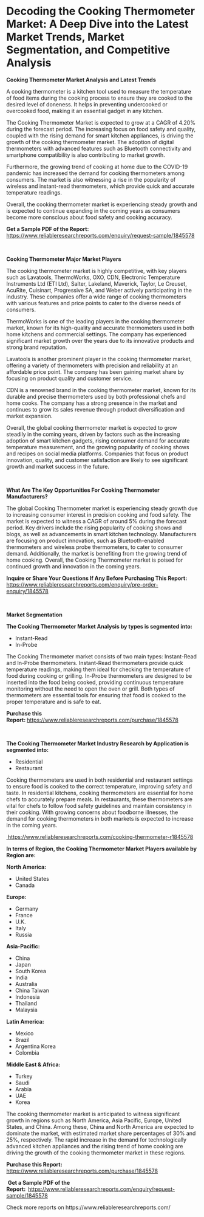 <p><h1>Decoding the Cooking Thermometer Market: A Deep Dive into the Latest Market Trends, Market Segmentation, and Competitive Analysis</h1></p><p><strong>Cooking Thermometer Market Analysis and Latest Trends</strong></p>
<p><p>A cooking thermometer is a kitchen tool used to measure the temperature of food items during the cooking process to ensure they are cooked to the desired level of doneness. It helps in preventing undercooked or overcooked food, making it an essential gadget in any kitchen.</p><p>The Cooking Thermometer Market is expected to grow at a CAGR of 4.20% during the forecast period. The increasing focus on food safety and quality, coupled with the rising demand for smart kitchen appliances, is driving the growth of the cooking thermometer market. The adoption of digital thermometers with advanced features such as Bluetooth connectivity and smartphone compatibility is also contributing to market growth.</p><p>Furthermore, the growing trend of cooking at home due to the COVID-19 pandemic has increased the demand for cooking thermometers among consumers. The market is also witnessing a rise in the popularity of wireless and instant-read thermometers, which provide quick and accurate temperature readings.</p><p>Overall, the cooking thermometer market is experiencing steady growth and is expected to continue expanding in the coming years as consumers become more conscious about food safety and cooking accuracy.</p></p>
<p><strong>Get a Sample PDF of the Report:&nbsp;</strong> <a href="https://www.reliableresearchreports.com/enquiry/request-sample/1845578">https://www.reliableresearchreports.com/enquiry/request-sample/1845578</a></p>
<p>&nbsp;</p>
<p><strong>Cooking Thermometer Major Market Players</strong></p>
<p><p>The cooking thermometer market is highly competitive, with key players such as Lavatools, ThermoWorks, OXO, CDN, Electronic Temperature Instruments Ltd (ETI Ltd), Salter, Lakeland, Maverick, Taylor, Le Creuset, AcuRite, Cuisinart, Progressive SA, and Weber actively participating in the industry. These companies offer a wide range of cooking thermometers with various features and price points to cater to the diverse needs of consumers.</p><p>ThermoWorks is one of the leading players in the cooking thermometer market, known for its high-quality and accurate thermometers used in both home kitchens and commercial settings. The company has experienced significant market growth over the years due to its innovative products and strong brand reputation.</p><p>Lavatools is another prominent player in the cooking thermometer market, offering a variety of thermometers with precision and reliability at an affordable price point. The company has been gaining market share by focusing on product quality and customer service.</p><p>CDN is a renowned brand in the cooking thermometer market, known for its durable and precise thermometers used by both professional chefs and home cooks. The company has a strong presence in the market and continues to grow its sales revenue through product diversification and market expansion.</p><p>Overall, the global cooking thermometer market is expected to grow steadily in the coming years, driven by factors such as the increasing adoption of smart kitchen gadgets, rising consumer demand for accurate temperature measurement, and the growing popularity of cooking shows and recipes on social media platforms. Companies that focus on product innovation, quality, and customer satisfaction are likely to see significant growth and market success in the future.</p></p>
<p>&nbsp;</p>
<p><strong>What Are The Key Opportunities For Cooking Thermometer Manufacturers?</strong></p>
<p><p>The global Cooking Thermometer market is experiencing steady growth due to increasing consumer interest in precision cooking and food safety. The market is expected to witness a CAGR of around 5% during the forecast period. Key drivers include the rising popularity of cooking shows and blogs, as well as advancements in smart kitchen technology. Manufacturers are focusing on product innovation, such as Bluetooth-enabled thermometers and wireless probe thermometers, to cater to consumer demand. Additionally, the market is benefiting from the growing trend of home cooking. Overall, the Cooking Thermometer market is poised for continued growth and innovation in the coming years.</p></p>
<p><strong>Inquire or Share Your Questions If Any Before Purchasing This Report:</strong> <a href="https://www.reliableresearchreports.com/enquiry/pre-order-enquiry/1845578">https://www.reliableresearchreports.com/enquiry/pre-order-enquiry/1845578</a></p>
<p>&nbsp;</p>
<p><strong>Market Segmentation</strong></p>
<p><strong>The Cooking Thermometer Market Analysis by types is segmented into:</strong></p>
<p><ul><li>Instant-Read</li><li>In-Probe</li></ul></p>
<p><p>The Cooking Thermometer market consists of two main types: Instant-Read and In-Probe thermometers. Instant-Read thermometers provide quick temperature readings, making them ideal for checking the temperature of food during cooking or grilling. In-Probe thermometers are designed to be inserted into the food being cooked, providing continuous temperature monitoring without the need to open the oven or grill. Both types of thermometers are essential tools for ensuring that food is cooked to the proper temperature and is safe to eat.</p></p>
<p><strong>Purchase this Report:&nbsp;</strong><a href="https://www.reliableresearchreports.com/purchase/1845578">https://www.reliableresearchreports.com/purchase/1845578</a></p>
<p>&nbsp;</p>
<p><strong>The Cooking Thermometer Market Industry Research by Application is segmented into:</strong></p>
<p><ul><li>Residential</li><li>Restaurant</li></ul></p>
<p><p>Cooking thermometers are used in both residential and restaurant settings to ensure food is cooked to the correct temperature, improving safety and taste. In residential kitchens, cooking thermometers are essential for home chefs to accurately prepare meals. In restaurants, these thermometers are vital for chefs to follow food safety guidelines and maintain consistency in their cooking. With growing concerns about foodborne illnesses, the demand for cooking thermometers in both markets is expected to increase in the coming years.</p></p>
<p><a href="https://www.reliableresearchreports.com/cooking-thermometer-r1845578">&nbsp;https://www.reliableresearchreports.com/cooking-thermometer-r1845578</a></p>
<p><strong>In terms of Region, the Cooking Thermometer Market Players available by Region are:</strong></p>
<p>
    <p> <strong> North America: </strong>
        <ul>
            <li>United States</li>
            <li>Canada</li>
        </ul>
        </p> 
    <p> <strong> Europe: </strong>
        <ul>
            <li>Germany</li>
            <li>France</li>
            <li>U.K.</li>
            <li>Italy</li>
            <li>Russia</li>
        </ul>
        </p> 
    <p> <strong> Asia-Pacific: </strong>
        <ul>
            <li>China</li>
            <li>Japan</li>
            <li>South Korea</li>
            <li>India</li>
            <li>Australia</li>
            <li>China Taiwan</li>
            <li>Indonesia</li>
            <li>Thailand</li>
            <li>Malaysia</li>
        </ul>
        </p> 
    <p> <strong> Latin America: </strong>
        <ul>
            <li>Mexico</li>
            <li>Brazil</li>
            <li>Argentina Korea</li>
            <li>Colombia</li>
        </ul>
        </p> 
    <p> <strong> Middle East & Africa: </strong>
        <ul>
            <li>Turkey</li>
            <li>Saudi</li>
            <li>Arabia</li>
            <li>UAE</li>
            <li>Korea</li>
        </ul>
    </p>
    </p>
<p><p>The cooking thermometer market is anticipated to witness significant growth in regions such as North America, Asia Pacific, Europe, United States, and China. Among these, China and North America are expected to dominate the market, with estimated market share percentages of 30% and 25%, respectively. The rapid increase in the demand for technologically advanced kitchen appliances and the rising trend of home cooking are driving the growth of the cooking thermometer market in these regions.</p></p>
<p><strong>Purchase this Report: </strong><a href="https://www.reliableresearchreports.com/purchase/1845578">https://www.reliableresearchreports.com/purchase/1845578</a></p>
<p>&nbsp;<strong>Get a Sample PDF of the Report:&nbsp;&nbsp;</strong><a href="https://www.reliableresearchreports.com/enquiry/request-sample/1845578">https://www.reliableresearchreports.com/enquiry/request-sample/1845578</a></p>
<p><strong></strong></p>
<p>Check more reports on https://www.reliableresearchreports.com/</p>